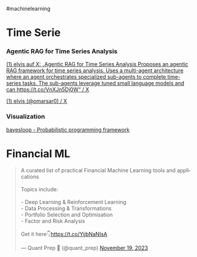 
#machinelearning 

# Time Serie 

### Agentic RAG for Time Series Analysis

[(1) elvis auf X: „Agentic RAG for Time Series Analysis Proposes an agentic RAG framework for time series analysis. Uses a multi-agent architecture where an agent orchestrates specialized sub-agents to complete time-series tasks. The sub-agents leverage tuned small language models and can https://t.co/VnXJn5Dj0W“ / X](https://x.com/omarsar0/status/1828838209461043455)

[(1) elvis (@omarsar0) / X](https://x.com/omarsar0)


### Visualization 

[bayesloop - Probabilistic programming framework](http://bayesloop.com/)
# Financial ML 


<blockquote class="twitter-tweet"><p lang="en" dir="ltr">A curated list of practical Financial Machine Learning tools and applications<br><br>Topics include:<br><br>- Deep Learning &amp; Reinforcement Learning<br>- Data Processing &amp; Transformations<br>- Portfolio Selection and Optimisation<br>- Factor and Risk Analysis<br><br>Get it here👇<a href="https://t.co/YijbNaNIsA">https://t.co/YijbNaNIsA</a></p>&mdash; Quant Prep 🐍 (@quant_prep) <a href="https://twitter.com/quant_prep/status/1726350382413062602?ref_src=twsrc%5Etfw">November 19, 2023</a></blockquote>



<iframe border=0 frameborder=0 height=250 width=550  
 src="https://x.com/quant_prep/status/1726350382413062602?s=20"></iframe>
 

